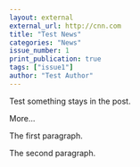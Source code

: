 ```yaml
---
layout: external
external_url: http://cnn.com
title: "Test News"
categories: "News"
issue_number: 1
print_publication: true
tags: ["issue1"]
author: "Test Author"
---
```


Test something stays in the post.

More...

<!--excerpt-->

The first paragraph.

The second paragraph.
